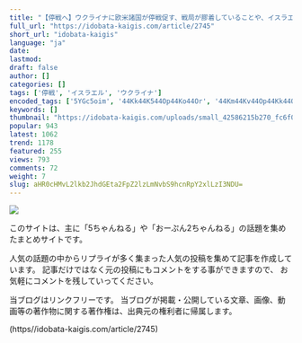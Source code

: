 ```yaml
---
title: "【停戦へ】ウクライナに欧米諸国が停戦促す、戦局が膠着していることや、イスラエル支援で余力が低下が背景"
full_url: "https://idobata-kaigis.com/article/2745"
short_url: "idobata-kaigis"
language: "ja"
date: 
lastmod: 
draft: false
author: []
categories: []
tags: ['停戦', 'イスラエル', 'ウクライナ']
encoded_tags: ['5YGc5oim', '44Kk44K544Op44Ko44Or', '44Km44Kv44Op44Kk44OK']
keywords: []
thumbnail: "https://idobata-kaigis.com/uploads/small_42586215b270_fc6f00469d.jpg"
popular: 943
latest: 1062
trend: 1178
featured: 255
views: 793
comments: 72
weight: 7
slug: aHR0cHMvL2lkb2JhdGEta2FpZ2lzLmNvbS9hcnRpY2xlLzI3NDU=
---
```


![](https://idobata-kaigis.com/uploads/small_42586215b270_fc6f00469d.jpg)

<div><p class=''>このサイトは、主に「5ちゃんねる」や「おーぷん2ちゃんねる」の話題を集めたまとめサイトです。</p><p>人気の話題の中からリプライが多く集まった人気の投稿を集めて記事を作成しています。 記事だけではなく元の投稿にもコメントをする事ができますので、 お気軽にコメントを残していってください。</p><p class=''>当ブログはリンクフリーです。 当ブログが掲載・公開している文章、画像、動画等の著作物に関する著作権は、出典元の権利者に帰属します。</p></div>

(https//idobata-kaigis.com/article/2745)
